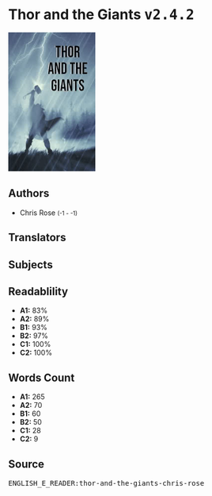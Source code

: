 # Thor and the Giants <kbd>v2.4.2</kbd>

![](./cover.medium.jpg "")

## Authors


 - Chris Rose <small>(-1 - -1)</small>

## Translators



## Subjects



## Readablility


 - **A1:** 83%
 - **A2:** 89%
 - **B1:** 93%
 - **B2:** 97%
 - **C1:** 100%
 - **C2:** 100%

## Words Count


 - **A1:** 265
 - **A2:** 70
 - **B1:** 60
 - **B2:** 50
 - **C1:** 28
 - **C2:** 9

## Source


<kbd>ENGLISH_E_READER:thor-and-the-giants-chris-rose</kbd>

